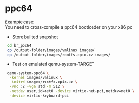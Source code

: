 ppc64
=====

Example case:  
You need to cross-compile a ppc64 bootloader on your x86 pc  

* Store builted snapshot  
```sh
 cd br_ppc64
 cp /output-folder/images/vmlinux images/
 cp /output-folder/images/rootfs.cpio.xz images/
```

* Test on emulated qemu-system-TARGET
```sh
 qemu-system-ppc64 \
  -kernel images/vmlinux \
  -initrd images/rootfs.cpio.xz \
  -vnc :2 -vga std -m 512 \
  -netdev user,id=net0 -device virtio-net-pci,netdev=net0 \
  -device virtio-keyboard-pci
```
